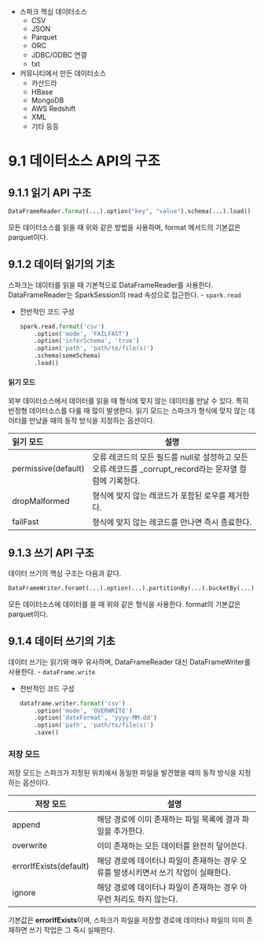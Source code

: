 - 스파크 핵심 데이터소스
    - CSV
    - JSON
    - Parquet
    - ORC
    - JDBC/ODBC 연결
    - txt
- 커뮤니티에서 만든 데이터소스
    - 카산드라
    - HBase
    - MongoDB
    - AWS Redshift
    - XML
    - 기타 등등



# 9.1 데이터소스 API의 구조



## 9.1.1 읽기 API 구조

```Python
DataFrameReader.format(...).option("key", "value").schema(...).load()
```

모든 데이터소스를 읽을 때 위와 같은 방법을 사용하며, format 메서드의 기본값은 parquet이다.



## 9.1.2 데이터 읽기의 기초

스파크는 데이터를 읽을 때 기본적으로 DataFrameReader를 사용한다. DataFrameReader는 SparkSession의 read 속성으로 접근한다. - `spark.read`

- 전반적인 코드 구성

    ```python
    spark.read.format('csv')
    	.option('mode', 'FAILFAST')
        .option('inferSchema', 'true')
        .option('path', 'path/to/file(s)')
        .schema(someSchema)
        .load()
    ```

#### 읽기 모드

외부 데이터소스에서 데이터를 읽을 때 형식에 맞지 않는 데이터를 만날 수 있다. 특히 반정형 데이터소스를 다룰 때 많이 발생한다. 읽기 모드는 스파크가 형식에 맞지 않는 데이터를 만났을 때의 동작 방식을 지정하는 옵션이다.

| 읽기 모드           | 설명                                                         |
| :------------------ | ------------------------------------------------------------ |
| permissive(default) | 오류 레코드의 모든 필드를 null로 설정하고 모든 오류 레코드를 _corrupt_record라는 문자열 컬럼에 기록한다. |
| dropMalformed       | 형식에 맞지 않는 레코드가 포함된 로우를 제거한다.            |
| failFast            | 형식에 맞지 않는 레코드를 만나면 즉시 종료한다.              |



## 9.1.3 쓰기 API 구조

데이터 쓰기의 핵심 구조는 다음과 같다.

```python
DataFrameWriter.foramt(...).option(...).partitionBy(...).bucketBy(...).sortBy(...).save()
```

모든 데이터소스에 데이터를 쓸 때 위와 같은 형식을 사용한다. format의 기본값은 parquet이다.



## 9.1.4 데이터 쓰기의 기초

데이터 쓰기는 읽기와 매우 유사하며, DataFrameReader 대신 DataFrameWriter를 사용한다. - `dataFrame.write`

- 전반적인 코드 구성

    ```python
    dataframe.writer.format('csv')
    	.option('mode', 'OVERWRITE')
        .option('dateFormat', 'yyyy-MM-dd')
        .option('path', 'path/to/file(s)')
        .save()
    ```

    

### 저장 모드

저장 모드는 스파크가 지정된 위치에서 동일한 파일을 발견했을 때의 동작 방식을 지정하는 옵션이다.

| 저장 모드              | 설명                                                         |
| ---------------------- | ------------------------------------------------------------ |
| append                 | 해당 경로에 이미 존재하는 파일 목록에 결과 파일을 추가한다.  |
| overwrite              | 이미 존재하는 모든 데이터를 완전히 덮어쓴다.                 |
| errorIfExists(default) | 해당 경로에 데이터나 파일이 존재하는 경우 오류를 발생시키면서 쓰기 작업이 실패한다. |
| ignore                 | 해당 경로에 데이터나 파일이 존재하는 경우 아무런 처리도 하지 않는다. |

기본값은 **errorIfExists**이며, 스파크가 파일을 저장할 경로에 데이터나 파일이 이미 존재하면 쓰기 작업은 그 즉시 실패한다.